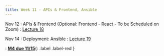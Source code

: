 ```yaml
---
title: Week 11 - APIs & Frontend, Ansible
---
```


Nov 12
: APIs & Frontend	 (Optional: Frontend - React - To be Scheduled on Zoom)
  : [Lecture 18](../assets/lectures/lecture18/under-construction-gif-17.gif)


Nov 14
: Deployment: Ansible 
  : [Lecture 19]((../assets/lectures/lecture19/under-construction-gif-17.gif))

: [**M4 due 11/15**](https://harvard-iacs.github.io/2024-AC215/milestone4/){: .label .label-red }
